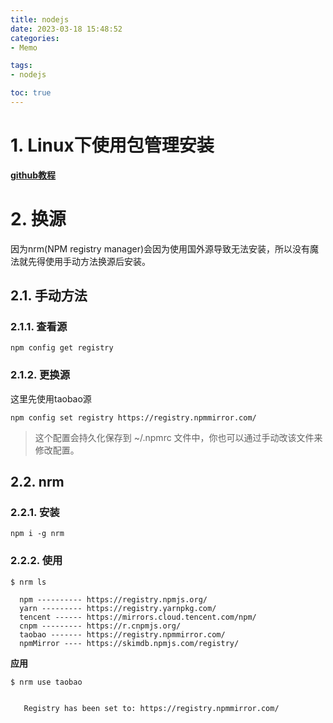 ```yaml
---
title: nodejs
date: 2023-03-18 15:48:52
categories:
- Memo

tags:
- nodejs

toc: true
---
```


# 1. Linux下使用包管理安装
**[github教程](https://github.com/nodesource/distributions)**

# 2. 换源
因为nrm(NPM registry manager)会因为使用国外源导致无法安装，所以没有魔法就先得使用手动方法换源后安装。
## 2.1. 手动方法
### 2.1.1. 查看源
```
npm config get registry
```
### 2.1.2. 更换源
这里先使用taobao源
```
npm config set registry https://registry.npmmirror.com/
```
> 这个配置会持久化保存到 ~/.npmrc 文件中，你也可以通过手动改该文件来修改配置。
## 2.2. nrm
### 2.2.1. 安装
```
npm i -g nrm
```
### 2.2.2. 使用
```
$ nrm ls

  npm ---------- https://registry.npmjs.org/
  yarn --------- https://registry.yarnpkg.com/
  tencent ------ https://mirrors.cloud.tencent.com/npm/
  cnpm --------- https://r.cnpmjs.org/
  taobao ------- https://registry.npmmirror.com/
  npmMirror ---- https://skimdb.npmjs.com/registry/
```
**应用**
```
$ nrm use taobao


   Registry has been set to: https://registry.npmmirror.com/
```